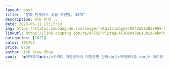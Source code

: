 ```yaml
---
layout: post 
title:  "문화 틴케이스 고급 색연필, 36색" 
description: 문화 틴케 ..
date: 2020-06-11 17:17:18 
img: https://static.coupangcdn.com/image/retail/images/85425582838969-58eac5eb-5d50-43a9-899e-d1166cbaf351.jpg 
linkUrl: https://link.coupang.com/re/AFFSDP?lptag=AF3600438&subid=ahnPublicAsk&pageKey=2592549&itemId=170062965&vendorItemId=3006365659&traceid=V0-113-74e3e8818d05fc1e 
categories: [1021] 
color: 7E57C2 
price: 8750 
author: Ask View Shop 
cont:  "●구매후기●<br/>가격이 저렴한거라 이정도면 만족<br/>구매햇어요.<br/> 아이랑 막쓸꺼라서 비싼건 필요없어서... <br/>.<br/><br/>그리고 너무 빨리 닳아요.<br/> 몇번안썼는데 벌써 반토막이난색도 있어요.<br/><br/>근데 문화색연필이 제자 자주 애용하는 색깔로 싸악 구성되어있어서 고민하다가 질렀습니다 35색깔에<br/>다쓰면 또 이걸사렵니다.<br/><br/>다이소에서 50가지 써봤지만 색깔이 흐리고 깎아서 쓰다보니 자주 심이 부러져서 불편했어요ㄱ<br/> -... <br/><br/>바로바로 살 수 있어서 좋을거같아요<br/>배송까지 완벽 빠르네요<br/>색깔도 부드럽고 선명하게 칠해져요<br/>색깔이름도 케이스에 나와있어서 담에 필요한색<br/>색연필 명칭도 있어서 헷갈리는거 없어요<br/>색연필이 24색부터 가격이 만원이 넘어요 근데<br/>아이가 다 뿌셔놔서 <br/>아이가 쓰는거라 워낙 힘을 줘서 써서 그런가 싶긴해요.<br/><br/>아이랑 같이 쓰려고 구매했어요.<br/><br/>아주 아주 잘 구매했다는 생각이 ♡♡<br/>암튼 가격도 저렴하고 이정도면 괜찮은거 같아요.<br/><br/>우선 발색은 좋아요.<br/> 근데 막 그렇게 부드럽진않아요.<br/><br/>우선 이런색연필중에서 쿠팡에서 제일 저렴한거라서<br/>이 정도 가격이면 아주 좋은거죠!!<br/>이건 뿌실수가 없으니 이걸로 구매했어요.<br/><br/>적당히 막 쓰실생각이면 이거 추천드려요 ㅋ<br/>집에 색연필 종류가 많은데<br/>취미로 컬러링북 색칠하려고 찾아보다 좋은 가격에 36색 컬러의 다양한 색연필이!! 이거다 하고 구매했어요^^<br/>컬러링북 매니아 입니다^^<br/>컬러링북 입문자에게도 추천할만한 제!품!<br/>쿠팡에서 9090원 .<br/>.<br/> 득했습니땅☆☆<br/>" 
---
```

